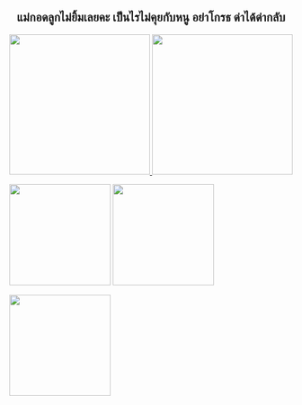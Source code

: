 <h2 style="text-align:center;">แม่กอดลูกไม่ยิ้มเลยคะ เป็นไรไม่คุยกับหนู อย่าโกรธ ด่าได้ด่ากลับ</h2>
<p align="left">
    <a href="https://spotify-github-profile.vercel.app/api/view?uid=kg8nw2j0fwwgjvdxrjifa9zt8&redirect=true">
        <img height="250em" src="https://spotify-github-profile.vercel.app/api/view?uid=kg8nw2j0fwwgjvdxrjifa9zt8&cover_image=true"/>
    </a>
    <img height="250em" src="https://github-readme-stats.vercel.app/api/?username=aphisitworachorch&count_private=true&show_icons=true"/>
</p>
<p align="left">
   <img height="180em" src="https://github-readme-streak-stats.herokuapp.com/?user=aphisitworachorch" />
   <img height="180em" src="https://github-readme-stats.vercel.app/api/top-langs/?username=aphisitworachorch&layout=compact&langs_count=8"/>
</p>
<p align="left">
  <img height="180em" src="https://github-readme-stats.vercel.app/api/wakatime?username=aphisitworachorch"/>
  </p>

